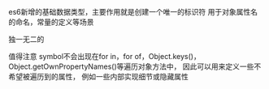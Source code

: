 
es6新增的基础数据类型，主要作用就是创建一个唯一的标识符
用于对象属性名的命名，常量的定义等场景

独一无二的

值得注意
symbol不会出现在for in，for of，Object.keys()，
Object.getOwnPropertyNames()等遍历对象方法中，
因此可以用来定义一些不希望被遍历到的属性，
例如一些内部实现细节或隐藏属性